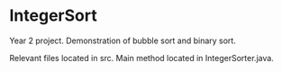# IntegerSort
Year 2 project.
Demonstration of bubble sort and binary sort.

Relevant files located in src.
Main method located in IntegerSorter.java.
